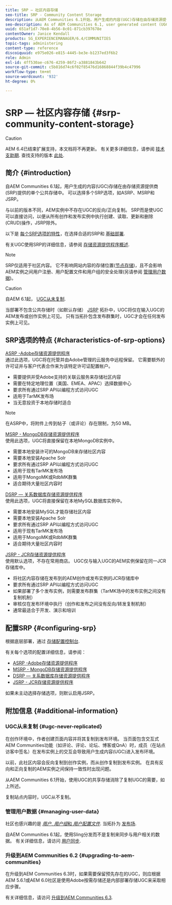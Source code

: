 ```yaml
---
title: SRP — 社区内容存储
seo-title: SRP - Community Content Storage
description: 从AEM Communities 6.1开始，用户生成的内容(UGC)存储在由存储资源提供商(SRP)提供的单个公共存储中
seo-description: As of AEM Communities 6.1, user generated content (UGC) is stored in a single, common store provided by a storage resource provider (SRP)
uuid: 651af1d7-70e8-4b56-8c01-871cb397678e
contentOwner: Janice Kendall
products: SG_EXPERIENCEMANAGER/6.4/COMMUNITIES
topic-tags: administering
content-type: reference
discoiquuid: e975e026-e815-4445-be3e-b1237ed3f6b2
role: Admin
exl-id: 4ff530ae-c676-4259-86f2-a3881843b642
source-git-commit: c5b816d74c6f02f85476d16868844f39b4c47996
workflow-type: tm+mt
source-wordcount: '932'
ht-degree: 0%

---
```


# SRP — 社区内容存储 {#srp-community-content-storage}

>[!CAUTION]
>
>AEM 6.4已结束扩展支持，本文档将不再更新。 有关更多详细信息，请参阅 [技术支助期](https://helpx.adobe.com/cn/support/programs/eol-matrix.html). 查找支持的版本 [此处](https://experienceleague.adobe.com/docs/).

## 简介 {#introduction}

自AEM Communities 6.1起，用户生成的内容(UGC)存储在由存储资源提供商(SRP)提供的单个公共存储中。 可以选择多个SRP选项，如ASRP、MSRP和JSRP。

与以前的版本不同，AEM实例中不存在UGC的反向/正向复制。 SRP而是使UGC可以直接访问，以便从所有创作和发布实例中执行创建、读取、更新和删除(CRUD)操作，JSRP除外。

以下是 [每个SRP选项的特性](#characteristics-of-srp-options)，在选择合适的SRP和 [基础部署](topologies.md).

有关UGC使用SRP的详细信息，请参阅 [存储资源提供程序概述](srp.md).

>[!NOTE]
>
>SRP仅适用于社区内容。 它不影响网站内容的存储位置([节点存储](../../help/sites-deploying/data-store-config.md))，且不会影响AEM实例之间用户注册、用户配置文件和用户组的安全处理(另请参阅 [管理用户数据](#managing-user-data))。

>[!CAUTION]
>
>自AEM 6.1起， [UGC从未复制](#ugc-never-replicated).
>
>当部署不包含公共存储时（如默认存储） [JSRP](topologies.md#jsrp) 拓扑中，UGC将仅在输入UGC的AEM发布或创作实例上可见。 只有当拓扑包含发布群集时，UGC才会在任何发布实例上可见。

## SRP选项的特点 {#characteristics-of-srp-options}

[ASRP -Adobe存储资源提供程序](asrp.md)\
通过此选项，UGC将在托管并由Adobe管理的云服务中远程保留。 它需要额外的许可证并与客户代表合作来为该特定许可证配置帐户。

* 需要提供并受Adobe支持的关联云服务来存储社区内容
* 需要在特定地理位置（美国、EMEA、APAC）选择数据中心
* 要求所有通过SRP API以编程方式访问UGC
* 适用于TarMK发布场
* 当无意投资于本地存储时适合

>[!NOTE]
>
>在ASRP中，将附件上传到帖子（或评论）存在限制，为50 MB。

[MSRP - MongoDB存储资源提供程序](msrp.md)\
使用此选项，UGC将直接保留在本地MongoDB实例中。

* 需要本地安装许可的MongoDB来存储社区内容
* 需要本地安装Apache Solr
* 要求所有通过SRP API以编程方式访问UGC
* 适用于现有TarMK发布场
* 适用于MongoMK或RdbMK群集
* 适合期待大量社区内容时

[DSRP — 关系数据库存储资源提供程序](dsrp.md)\
使用此选项，UGC将直接保留在本地MySQL数据库实例中。

* 需要本地安装MySQL才能存储社区内容
* 需要本地安装Apache Solr
* 要求所有通过SRP API以编程方式访问UGC
* 适用于现有TarMK发布场
* 适用于MongoMK或RdbMK群集
* 适合期待大量社区内容时

[JSRP - JCR存储资源提供程序](jsrp.md)\
使用默认选项，不存在常用商店。 UGC仅与输入UGC的AEM实例保留在同一JCR存储库中。

* 将社区内容存储在发布到的AEM创作或发布实例的JCR存储库中
* 要求所有通过SRP API以编程方式访问UGC
* 如果部署了多个发布实例，则需要发布群集（TarMK场中的发布实例之间没有复制机制）
* 审核仅在发布环境中执行（创作和发布之间没有反向/转发复制机制）
* 通常最适合于开发、演示和培训

## 配置SRP {#configuring-srp}

根据底层部署，通过 [存储配置控制台](srp-config.md).

有关每个选项的配置详细信息，请参阅：

* [ASRP -Adobe存储资源提供程序](asrp.md)
* [MSRP - MongoDB存储资源提供程序](msrp.md)
* [DSRP — 关系数据库存储资源提供程序](dsrp.md)
* [JSRP - JCR存储资源提供程序](jsrp.md)

如果未主动选择存储选项，则默认启用JSRP。

## 附加信息 {#additional-information}

### UGC从未复制 {#ugc-never-replicated}

在创作环境中，作者创建页面内容并将其复制到发布环境。 当页面包含交互式AEM Communities功能（如评论、评论、论坛、博客或QnA）时，成员（在站点访客中签名）在发布实例上的交互会导致用户生成内容(UGC)进入发布环境。

以前，此社区内容会反向复制到创作实例，而从创作复制到发布实例。 在具有反向和正向复制的AEM实例之间保持一致性时出现问题。

从AEM Communities 6.1开始，使用UGC的共享存储消除了复制UGC的需要，如上所述。

复制站点内容时，UGC从不复制。

### 管理用户数据 {#managing-user-data}

社区也感兴趣的是 [*用户*, *用户组*&#x200B;和 *用户配置文件*](users.md). 当拓扑为 [发布场](../../help/sites-deploying/recommended-deploys.md#tarmk-farm).

自AEM Communities 6.1起，使用Sling分发而不是复制来同步与用户相关的数据。 有关详细信息，请访问 [用户同步](sync.md).

### 升级到AEM Communities 6.2 {#upgrading-to-aem-communities}

在升级到AEM Communities 6.3时，如果需要保留预先存在的UGC，则应根据AEM 5.6.1或AEM 6.0社区是使用Adobe按需存储还是内部部署存储UGC来采取相应步骤。

有关详细信息，请访问 [升级到AEM Communities 6.3](upgrade.md).
